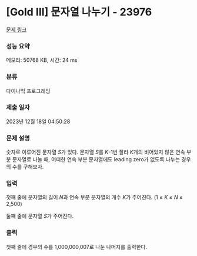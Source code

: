 # [Gold III] 문자열 나누기 - 23976 

[문제 링크](https://www.acmicpc.net/problem/23976) 

### 성능 요약

메모리: 50768 KB, 시간: 24 ms

### 분류

다이나믹 프로그래밍

### 제출 일자

2023년 12월 18일 04:50:28

### 문제 설명

<p>숫자로 이루어진 문자열 <em>S</em>가<em> </em>있다. 문자열<em> S</em>를 <em>K</em>-1번 잘라 <em>K</em>개의 비어있지 않은 연속 부분 문자열로 나눌 때, 어떠한 연속 부분 문자열에도 leading zero가 없도록 나누는 경우의 수를 구해보자.</p>

### 입력 

 <p>첫째 줄에 문자열의 길이 <em>N</em>과 연속 부분 문자열의 개수 <em>K</em>가 주어진다. (1 ≤ <em>K</em> ≤ <em>N</em> ≤ 2,500)</p>

<p>둘째 줄에 문자열 <em>S</em>가 주어진다.</p>

### 출력 

 <p>첫째 줄에 경우의 수를 1,000,000,007로 나눈 나머지를 출력한다.</p>

